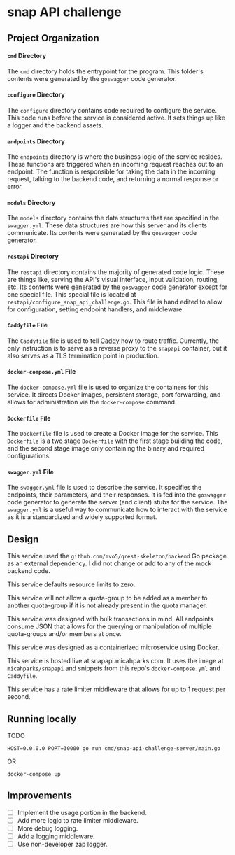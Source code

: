 # snap API challenge

## Project Organization

#### `cmd` Directory

The `cmd` directory holds the entrypoint for the program. This folder's contents were generated by the `goswagger` code
generator.

#### `configure` Directory

The `configure` directory contains code required to configure the service. This code runs before the service is
considered active. It sets things up like a logger and the backend assets.

#### `endpoints` Directory

The `endpoints` directory is where the business logic of the service resides. These functions are triggered when an
incoming request reaches out to an endpoint. The function is responsible for taking the data in the incoming request,
talking to the backend code, and returning a normal response or error.

#### `models` Directory

The `models` directory contains the data structures that are specified in the `swagger.yml`. These data structures are
how this server and its clients communicate. Its contents were generated by the `goswagger` code generator.

#### `restapi` Directory

The `restapi` directory contains the majority of generated code logic. These are things like, serving the API's visual
interface, input validation, routing, etc. Its contents were generated by the `goswagger` code generator except for one
special file. This special file is located at `restapi/configure_snap_api_challenge.go`. This file is hand edited to
allow for configuration, setting endpoint handlers, and middleware.

#### `Caddyfile` File

The `Caddyfile` file is used to tell [Caddy](https://caddyserver.com/) how to route traffic. Currently, the only
instruction is to serve as a reverse proxy to the `snapapi` container, but it also serves as a TLS termination point in
production.

#### `docker-compose.yml` File

The `docker-compose.yml` file is used to organize the containers for this service. It directs Docker images, persistent
storage, port forwarding, and allows for administration via the `docker-compose` command.

#### `Dockerfile` File

The `Dockerfile` file is used to create a Docker image for the service. This `Dockerfile` is a two stage `Dockerfile`
with the first stage building the code, and the second stage image only containing the binary and required
configurations.

#### `swagger.yml` File

The `swagger.yml` file is used to describe the service. It specifies the endpoints, their parameters, and their
responses. It is fed into the `goswagger` code generator to generate the server (and client) stubs for the service. The
`swagger.yml` is a useful way to communicate how to interact with the service as it is a standardized and widely
supported format.

## Design

This service used the `github.com/mvo5/qrest-skeleton/backend` Go package as an external dependency. I did not change or
add to any of the mock backend code.

This service defaults resource limits to zero.

This service will not allow a quota-group to be added as a member to another quota-group if it is not already present in
the quota manager.

This service was designed with bulk transactions in mind. All endpoints consume JSON that allows for the querying or
manipulation of multiple quota-groups and/or members at once.

This service was designed as a containerized microservice using Docker.

This service is hosted live at snapapi.micahparks.com. It uses the image at `micahparks/snapapi` and snippets from this
repo's `docker-compose.yml` and `Caddyfile`.

This service has a rate limiter middleware that allows for up to 1 request per second.

## Running locally

TODO

`HOST=0.0.0.0 PORT=30000 go run cmd/snap-api-challenge-server/main.go`

OR

`docker-compose up`

## Improvements

- [ ] Implement the usage portion in the backend.
- [ ] Add more logic to rate limiter middleware.
- [ ] More debug logging.
- [ ] Add a logging middleware.
- [ ] Use non-developer zap logger.

